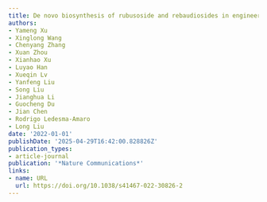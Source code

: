 ```yaml
---
title: De novo biosynthesis of rubusoside and rebaudiosides in engineered yeasts
authors:
- Yameng Xu
- Xinglong Wang
- Chenyang Zhang
- Xuan Zhou
- Xianhao Xu
- Luyao Han
- Xueqin Lv
- Yanfeng Liu
- Song Liu
- Jianghua Li
- Guocheng Du
- Jian Chen
- Rodrigo Ledesma‐Amaro
- Long Liu
date: '2022-01-01'
publishDate: '2025-04-29T16:42:00.828826Z'
publication_types:
- article-journal
publication: '*Nature Communications*'
links:
- name: URL
  url: https://doi.org/10.1038/s41467-022-30826-2
---
```


